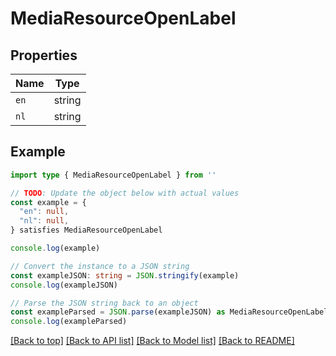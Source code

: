 
# MediaResourceOpenLabel


## Properties

Name | Type
------------ | -------------
`en` | string
`nl` | string

## Example

```typescript
import type { MediaResourceOpenLabel } from ''

// TODO: Update the object below with actual values
const example = {
  "en": null,
  "nl": null,
} satisfies MediaResourceOpenLabel

console.log(example)

// Convert the instance to a JSON string
const exampleJSON: string = JSON.stringify(example)
console.log(exampleJSON)

// Parse the JSON string back to an object
const exampleParsed = JSON.parse(exampleJSON) as MediaResourceOpenLabel
console.log(exampleParsed)
```

[[Back to top]](#) [[Back to API list]](../README.md#api-endpoints) [[Back to Model list]](../README.md#models) [[Back to README]](../README.md)


